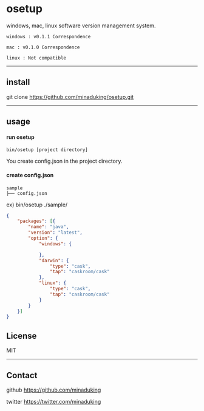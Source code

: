 # osetup
windows, mac, linux software version management system.

````
windows : v0.1.1 Correspondence

mac : v0.1.0 Correspondence

linux : Not compatible
````

****

## install
git clone https://github.com/minaduking/osetup.git

****

## usage
#### run osetup

````
bin/osetup [project directory]
````

You create config.json in the project directory.

#### create config.json ####
````
sample
├── config.json
````

ex) bin/osetup ./sample/

```config.json
{
	"packages": [{
		"name": "java", 
		"version": "latest",
		"option": {
			"windows": {

			},
			"darwin": {
				"type": "cask",
				"tap": "caskroom/cask"
			},
			"linux": {
				"type": "cask",
				"tap": "caskroom/cask"
			}
		}
	}]
}
```

## License
MIT

****

## Contact

github
https://github.com/minaduking

twitter
https://twitter.com/minaduking
